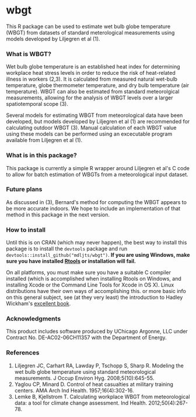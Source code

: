 # wbgt

This R package can be used to estimate wet bulb globe temperature (WBGT) from datasets of standard meterological measurements using models developed by Liljegren et al (1).  

### What is WBGT?

Wet bulb globe temperature is an established heat index for determining workplace heat stress levels in order to reduce the risk of heat-related illness in workers (2,3).  It is calculated from measured natural wet-bulb temperature, globe thermometer temperature, and dry bulb temperature (air temperature).  WBGT can also be estimated from standard meteorolgical measurements, allowing for the analysis of WBGT levels over a larger spatiotemporal scope (3).  

Several models for estimating WBGT from meteorological data have been developed, but models developed by Liljegren et al (1) are recommended for calculating outdoor WBGT (3).  Manual calculation of each WBGT value using these models can be performed using an excecutable program available from Liljegren et al (1).  

### What is in this package?

This package is currently a simple R wrapper around Liljegren et al's C code to allow for batch estimation of WBGTs from a meteorological input dataset.

### Future plans

As discussed in (3), Bernard's method for computing the WBGT appears to be more accurate indoors. We hope to include an implementation of that method in this package in the next version.

### How to install

Until this is on CRAN (which may never happen), the best way to install this package is to install the `devtools` package and run `devtools::install_github("mdljts/wbgt")`. **If you are using Windows, make sure you have installed [Rtools](https://cran.r-project.org/bin/windows/Rtools/) or installation will fail.** 

On all platforms, you must make sure you have a suitable C compiler installed (which is accomplished when installing Rtools on Windows, and installing Xcode or the Command Line Tools for Xcode in OS X). Linux distributions have their own ways of accomplishing this. or more basic info on this general subject, see (at they very least) the introduction to Hadley Wickham's [excellent book](http://r-pkgs.had.co.nz/intro.html).

### Acknowledgments

This product includes software produced by UChicago Argonne, LLC under Contract No. DE-AC02-06CH11357 with the Department of Energy.


### References

1. Liljegren JC, Carhart RA, Lawday P, Tschopp S, Sharp R. Modeling the wet bulb globe temperature using standard meteorological measurements. J Occup Environ Hyg. 2008;5(10):645-55. 
2. Yaglou CP, Minard D. Control of heat casualties at military training centers. AMA Arch Ind Health. 1957;16(4):302-16. 
3. Lemke B, Kjellstrom T. Calculating workplace WBGT from meteorological data: a tool for climate change assessment. Ind Health. 2012;50(4):267-78. 
